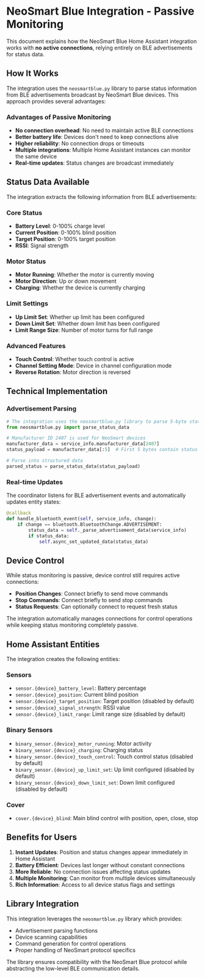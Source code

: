 # NeoSmart Blue Integration - Passive Monitoring

This document explains how the NeoSmart Blue Home Assistant integration works with **no active connections**, relying entirely on BLE advertisements for status data.

## How It Works

The integration uses the `neosmartblue.py` library to parse status information from BLE advertisements broadcast by NeoSmart Blue devices. This approach provides several advantages:

### Advantages of Passive Monitoring
- **No connection overhead**: No need to maintain active BLE connections
- **Better battery life**: Devices don't need to keep connections alive
- **Higher reliability**: No connection drops or timeouts
- **Multiple integrations**: Multiple Home Assistant instances can monitor the same device
- **Real-time updates**: Status changes are broadcast immediately

## Status Data Available

The integration extracts the following information from BLE advertisements:

### Core Status
- **Battery Level**: 0-100% charge level
- **Current Position**: 0-100% blind position
- **Target Position**: 0-100% target position
- **RSSI**: Signal strength

### Motor Status
- **Motor Running**: Whether the motor is currently moving
- **Motor Direction**: Up or down movement
- **Charging**: Whether the device is currently charging

### Limit Settings
- **Up Limit Set**: Whether up limit has been configured
- **Down Limit Set**: Whether down limit has been configured
- **Limit Range Size**: Number of motor turns for full range

### Advanced Features
- **Touch Control**: Whether touch control is active
- **Channel Setting Mode**: Device in channel configuration mode
- **Reverse Rotation**: Motor direction is reversed

## Technical Implementation

### Advertisement Parsing
```python
# The integration uses the neosmartblue.py library to parse 5-byte status payloads
from neosmartblue.py import parse_status_data

# Manufacturer ID 2407 is used for NeoSmart devices
manufacturer_data = service_info.manufacturer_data[2407]
status_payload = manufacturer_data[:5]  # First 5 bytes contain status

# Parse into structured data
parsed_status = parse_status_data(status_payload)
```

### Real-time Updates
The coordinator listens for BLE advertisement events and automatically updates entity states:

```python
@callback
def handle_bluetooth_event(self, service_info, change):
    if change == bluetooth.BluetoothChange.ADVERTISEMENT:
        status_data = self._parse_advertisement_data(service_info)
        if status_data:
            self.async_set_updated_data(status_data)
```

## Device Control

While status monitoring is passive, device control still requires active connections:

- **Position Changes**: Connect briefly to send move commands
- **Stop Commands**: Connect briefly to send stop commands
- **Status Requests**: Can optionally connect to request fresh status

The integration automatically manages connections for control operations while keeping status monitoring completely passive.

## Home Assistant Entities

The integration creates the following entities:

### Sensors
- `sensor.{device}_battery_level`: Battery percentage
- `sensor.{device}_position`: Current blind position
- `sensor.{device}_target_position`: Target position (disabled by default)
- `sensor.{device}_signal_strength`: RSSI value
- `sensor.{device}_limit_range`: Limit range size (disabled by default)

### Binary Sensors
- `binary_sensor.{device}_motor_running`: Motor activity
- `binary_sensor.{device}_charging`: Charging status
- `binary_sensor.{device}_touch_control`: Touch control status (disabled by default)
- `binary_sensor.{device}_up_limit_set`: Up limit configured (disabled by default)
- `binary_sensor.{device}_down_limit_set`: Down limit configured (disabled by default)

### Cover
- `cover.{device}_blind`: Main blind control with position, open, close, stop

## Benefits for Users

1. **Instant Updates**: Position and status changes appear immediately in Home Assistant
2. **Battery Efficient**: Devices last longer without constant connections
3. **More Reliable**: No connection issues affecting status updates
4. **Multiple Monitoring**: Can monitor from multiple devices simultaneously
5. **Rich Information**: Access to all device status flags and settings

## Library Integration

This integration leverages the `neosmartblue.py` library which provides:
- Advertisement parsing functions
- Device scanning capabilities  
- Command generation for control operations
- Proper handling of NeoSmart protocol specifics

The library ensures compatibility with the NeoSmart Blue protocol while abstracting the low-level BLE communication details.
